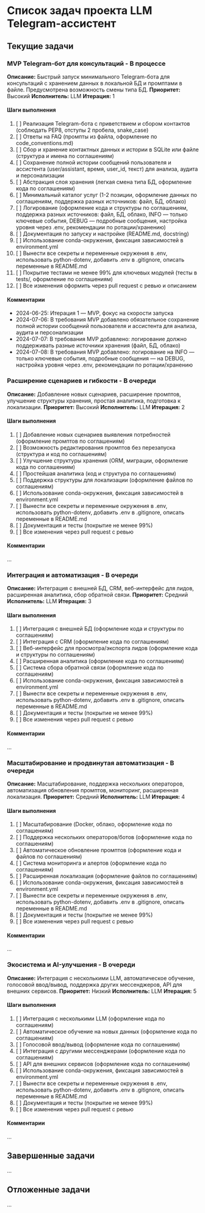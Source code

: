 # Список задач проекта LLM Telegram-ассистент

## Текущие задачи

### MVP Telegram-бот для консультаций - В процессе
**Описание:** Быстрый запуск минимального Telegram-бота для консультаций с хранением данных в локальной БД и промптами в файле. Предусмотрена возможность смены типа БД.
**Приоритет:** Высокий
**Исполнитель:** LLM
**Итерация:** 1

#### Шаги выполнения
1. [ ] Реализация Telegram-бота с приветствием и сбором контактов (соблюдать PEP8, отступы 2 пробела, snake_case)
2. [ ] Ответы на FAQ (промпты из файла, оформление по code_conventions.md)
3. [ ] Сбор и хранение контактных данных и истории в SQLite или файле (структура и имена по соглашениям)
4. [ ] Сохранение полной истории сообщений пользователя и ассистента (user/assistant, время, user_id, текст) для анализа, аудита и персонализации
5. [ ] Абстракция слоя хранения (легкая смена типа БД, оформление кода по соглашениям)
6. [ ] Минимальный каталог услуг (1-2 позиции, оформление данных по соглашениям, поддержка разных источников: файл, БД, облако)
7. [ ] Логирование (оформление кода и структуры по соглашениям, поддержка разных источников: файл, БД, облако, INFO — только ключевые события, DEBUG — подробные сообщения, настройка уровня через .env, рекомендации по ротации/хранению)
8. [ ] Документация по запуску и настройке (README.md, docstring)
9. [ ] Использование conda-окружения, фиксация зависимостей в environment.yml
10. [ ] Вынести все секреты и переменные окружения в .env, использовать python-dotenv, добавить .env в .gitignore, описать переменные в README.md
11. [ ] Покрытие тестами не менее 99% для ключевых модулей (тесты в tests/, оформление по соглашениям)
12. [ ] Все изменения оформить через pull request с ревью и описанием

#### Комментарии
- 2024-06-25: Итерация 1 — MVP, фокус на скорости запуска
- 2024-07-06: В требования MVP добавлено обязательное сохранение полной истории сообщений пользователя и ассистента для анализа, аудита и персонализации
- 2024-07-07: В требования MVP добавлено: логирование должно поддерживать разные источники хранения (файл, БД, облако)
- 2024-07-08: В требования MVP добавлено: логирование на INFO — только ключевые события, подробные сообщения — на DEBUG, настройка уровня через .env, рекомендации по ротации/хранению

### Расширение сценариев и гибкости - В очереди
**Описание:** Добавление новых сценариев, расширение промптов, улучшение структуры хранения, простая аналитика, подготовка к локализации.
**Приоритет:** Высокий
**Исполнитель:** LLM
**Итерация:** 2

#### Шаги выполнения
1. [ ] Добавление новых сценариев выявления потребностей (оформление промптов по соглашениям)
2. [ ] Возможность редактирования промптов без перезапуска (структура и код по соглашениям)
3. [ ] Улучшение структуры хранения (ORM, миграции, оформление кода по соглашениям)
4. [ ] Простейшая аналитика (код и структура по соглашениям)
5. [ ] Поддержка структуры для локализации (оформление файлов по соглашениям)
6. [ ] Использование conda-окружения, фиксация зависимостей в environment.yml
7. [ ] Вынести все секреты и переменные окружения в .env, использовать python-dotenv, добавить .env в .gitignore, описать переменные в README.md
8. [ ] Документация и тесты (покрытие не менее 99%)
9. [ ] Все изменения через pull request с ревью

#### Комментарии
...

### Интеграция и автоматизация - В очереди
**Описание:** Интеграция с внешней БД, CRM, веб-интерфейс для лидов, расширенная аналитика, сбор обратной связи.
**Приоритет:** Средний
**Исполнитель:** LLM
**Итерация:** 3

#### Шаги выполнения
1. [ ] Интеграция с внешней БД (оформление кода и структуры по соглашениям)
2. [ ] Интеграция с CRM (оформление кода по соглашениям)
3. [ ] Веб-интерфейс для просмотра/экспорта лидов (оформление кода и структуры по соглашениям)
4. [ ] Расширенная аналитика (оформление кода по соглашениям)
5. [ ] Система сбора обратной связи (оформление кода по соглашениям)
6. [ ] Использование conda-окружения, фиксация зависимостей в environment.yml
7. [ ] Вынести все секреты и переменные окружения в .env, использовать python-dotenv, добавить .env в .gitignore, описать переменные в README.md
8. [ ] Документация и тесты (покрытие не менее 99%)
9. [ ] Все изменения через pull request с ревью

#### Комментарии
...

### Масштабирование и продвинутая автоматизация - В очереди
**Описание:** Масштабирование, поддержка нескольких операторов, автоматизация обновления промптов, мониторинг, расширенная локализация.
**Приоритет:** Средний
**Исполнитель:** LLM
**Итерация:** 4

#### Шаги выполнения
1. [ ] Масштабирование (Docker, облако, оформление кода по соглашениям)
2. [ ] Поддержка нескольких операторов/ботов (оформление кода по соглашениям)
3. [ ] Автоматическое обновление промптов (оформление кода и файлов по соглашениям)
4. [ ] Система мониторинга и алертов (оформление кода по соглашениям)
5. [ ] Расширенная локализация (оформление файлов по соглашениям)
6. [ ] Использование conda-окружения, фиксация зависимостей в environment.yml
7. [ ] Вынести все секреты и переменные окружения в .env, использовать python-dotenv, добавить .env в .gitignore, описать переменные в README.md
8. [ ] Документация и тесты (покрытие не менее 99%)
9. [ ] Все изменения через pull request с ревью

#### Комментарии
...

### Экосистема и AI-улучшения - В очереди
**Описание:** Интеграция с несколькими LLM, автоматическое обучение, голосовой ввод/вывод, поддержка других мессенджеров, API для внешних сервисов.
**Приоритет:** Низкий
**Исполнитель:** LLM
**Итерация:** 5

#### Шаги выполнения
1. [ ] Интеграция с несколькими LLM (оформление кода по соглашениям)
2. [ ] Автоматическое обучение на новых данных (оформление кода по соглашениям)
3. [ ] Голосовой ввод/вывод (оформление кода по соглашениям)
4. [ ] Интеграция с другими мессенджерами (оформление кода по соглашениям)
5. [ ] API для внешних сервисов (оформление кода по соглашениям)
6. [ ] Использование conda-окружения, фиксация зависимостей в environment.yml
7. [ ] Вынести все секреты и переменные окружения в .env, использовать python-dotenv, добавить .env в .gitignore, описать переменные в README.md
8. [ ] Документация и тесты (покрытие не менее 99%)
9. [ ] Все изменения через pull request с ревью

#### Комментарии
...

## Завершенные задачи

...

## Отложенные задачи

... 